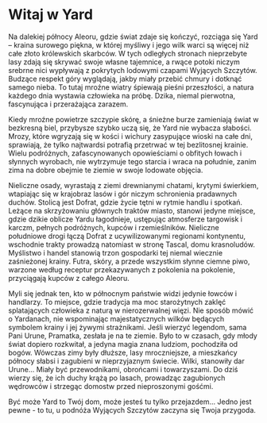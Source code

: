 # Witaj w Yard

Na dalekiej północy Aleoru, gdzie świat zdaje się kończyć, rozciąga się Yard – kraina surowego piękna, w której myśliwy i jego wilk warci są więcej niż całe złoto królewskich skarbców. W tych odległych stronach nieprzebyte lasy zdają się skrywać swoje własne tajemnice, a rwące potoki niczym srebrne nici wypływają z pokrytych lodowymi czapami Wyjących Szczytów. Budzące respekt góry wyglądają, jakby miały przebić chmury i dotknąć samego nieba. To tutaj mroźne wiatry śpiewają pieśni przeszłości, a natura każdego dnia wystawia człowieka na próbę. Dzika, niemal pierwotna, fascynująca i przerażająca zarazem.

Kiedy mroźne powietrze szczypie skórę, a śnieżne burze zamieniają świat w bezkresną biel, przybysze szybko uczą się, że Yard nie wybacza słabości. Mrozy, które wgryzają się w kości i wichury zasypujące wioski na całe dni, sprawiają, że tylko najtwardsi potrafią przetrwać w tej bezlitosnej krainie. Wielu podróżnych, zafascynowanych opowieściami o obfitych łowach i słynnych wyrobach, nie wytrzymuje tego starcia i wraca na południe, zanim zima na dobre obejmie te ziemie w swoje lodowate objęcia.

Nieliczne osady, wyrastają z ziemi drewnianymi chatami, krytymi świerkiem, wtapiając się w krajobraz lasów i gór niczym schronienia pradawnych duchów. Stolicą jest Dofrat, gdzie życie tętni w rytmie handlu i spotkań. Leżące na skrzyżowaniu głównych traktów miasto, stanowi jedyne miejsce, gdzie dzikie oblicze Yardu łagodnieje, ustępując atmosferze targowisk i karczm, pełnych podróżnych, kupców i rzemieślników. Nieliczne południowe drogi łączą Dofrat z ucywilizowanymi regionami kontynentu, wschodnie trakty prowadzą natomiast w stronę Tascal, domu krasnoludów. Myślistwo i handel stanowią trzon gospodarki tej niemal wiecznie zaśnieżonej krainy. Futra, skóry, a przede wszystkim słynne ciemne piwo, warzone według receptur przekazywanych z pokolenia na pokolenie, przyciągają kupców z całego Aleoru.

Myli się jednak ten, kto w północnym państwie widzi jedynie łowców i handlarzy. To miejsce, gdzie tradycja ma moc starożytnych zaklęć splatających człowieka z naturą w nierozerwalnej więzi. Nie sposób mówić o Yardanach, nie wspominając majestatycznych wilków będących symbolem krainy i jej żywymi strażnikami. Jeśli wierzyć legendom, sama Pani Urune, Pramatka, zesłała je na te ziemie. Było to w czasach, gdy młody świat dopiero rozkwitał, a jedyna magia znana ludziom, pochodziła od bogów. Wówczas zimy były dłuższe, lasy mroczniejsze, a mieszkańcy północy słabsi i zagubieni w nieprzyjaznym świecie. Wilki, stanowiły dar Urune... Miały być przewodnikami, obrońcami i towarzyszami. Do dziś wierzy się, że ich duchy krążą po lasach, prowadząc zagubionych wędrowców i strzegąc domostw przed nieproszonymi gośćmi.  

Być może Yard to Twój dom, może jesteś tu tylko przejazdem... Jedno jest pewne - to tu, u podnóża Wyjących Szczytów zaczyna się Twoja przygoda.

